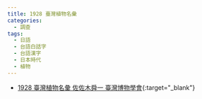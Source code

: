 ```yaml
---
title: 1928 臺灣植物名彙
categories: 
  - 調查
tags:
  - 日語
  - 台語白話字
  - 台語漢字
  - 日本時代
  - 植物
---
```


- [1928 臺灣植物名彙 佐佐木舜一 臺灣博物學會](https://kiek.taigi.info/1926GinhangTaigiHoeoe/){:target="_blank"}
